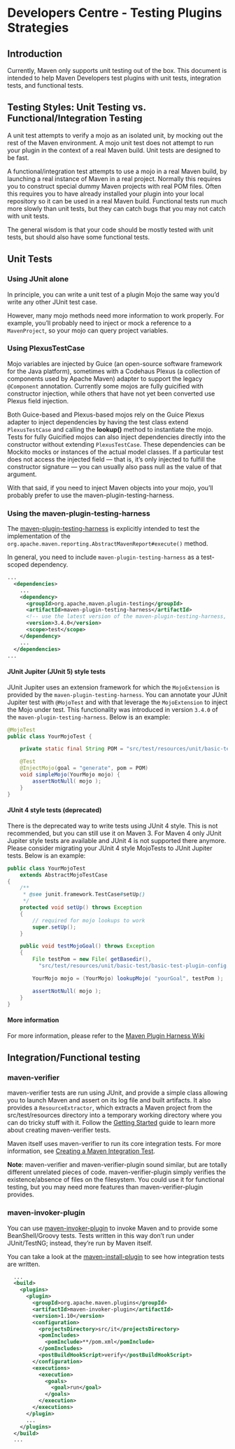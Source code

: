 <!--
Licensed to the Apache Software Foundation (ASF) under one
or more contributor license agreements.  See the NOTICE file
distributed with this work for additional information
regarding copyright ownership.  The ASF licenses this file
to you under the Apache License, Version 2.0 (the
"License"); you may not use this file except in compliance
with the License.  You may obtain a copy of the License at

    http://www.apache.org/licenses/LICENSE-2.0

Unless required by applicable law or agreed to in writing,
software distributed under the License is distributed on an
"AS IS" BASIS, WITHOUT WARRANTIES OR CONDITIONS OF ANY
KIND, either express or implied.  See the License for the
specific language governing permissions and limitations
under the License.
-->
# Developers Centre - Testing Plugins Strategies

## Introduction

Currently, Maven only supports unit testing out of the box.
This document is intended to help Maven Developers test plugins with unit tests, integration tests, and functional tests.

## Testing Styles: Unit Testing vs. Functional/Integration Testing

A unit test attempts to verify a mojo as an isolated unit, by mocking out the rest of the Maven environment.
A mojo unit test does not attempt to run your plugin in the context of a real Maven build. Unit tests are designed to be fast.

A functional/integration test attempts to use a mojo in a real Maven build, by launching a real instance of Maven in a real project.
Normally this requires you to construct special dummy Maven projects with real POM files.
Often this requires you to have already installed your plugin into your local repository so it can be used in a real Maven build.
Functional tests run much more slowly than unit tests, but they can catch bugs that you may not catch with unit tests.

The general wisdom is that your code should be mostly tested with unit tests, but should also have some functional tests.

## Unit Tests

### Using JUnit alone

In principle, you can write a unit test of a plugin Mojo the same way you’d write any other JUnit test case.

However, many mojo methods need more information to work properly.
For example, you’ll probably need to inject or mock a reference to a `MavenProject`, so your mojo can query project variables.

### Using PlexusTestCase

Mojo variables are injected by Guice (an open-source software framework for the Java platform), sometimes with a Codehaus Plexus (a collection of components used by Apache Maven) adapter to support the legacy `@Component` annotation. 
Currently some mojos are fully guicified with constructor injection, while others that have not yet been converted use Plexus field injection.

Both Guice-based and Plexus-based mojos rely on the Guice Plexus adapter to inject dependencies by having the test class extend `PlexusTestCase` and calling the **lookup()** method to instantiate the mojo.
Tests for fully Guicified mojos can also inject dependencies directly into the constructor without extending `PlexusTestCase`.
These dependencies can be Mockito mocks or instances of the actual model classes.
If a particular test does not access the injected field — that is, it’s only injected to fulfill the constructor signature — you can usually also pass null as the value of that argument. 

With that said, if you need to inject Maven objects into your mojo, you’ll probably prefer to use the maven-plugin-testing-harness.

### Using the maven-plugin-testing-harness

The [maven-plugin-testing-harness](/plugin-testing/maven-plugin-testing-harness/) is explicitly intended to test the implementation of the `org.apache.maven.reporting.AbstractMavenReport#execute()` method.

In general, you need to include `maven-plugin-testing-harness` as a test-scoped dependency.

```xml
...
  <dependencies>
    ...
    <dependency>
      <groupId>org.apache.maven.plugin-testing</groupId>
      <artifactId>maven-plugin-testing-harness</artifactId>
      <!-- use the latest version of the maven-plugin-testing-harness, >= 3.4.0 -->
      <version>3.4.0</version>
      <scope>test</scope>
    </dependency>
    ...
  </dependencies>
...
```

#### JUnit Jupiter (JUnit 5) style tests

JUnit Jupiter uses an extension framework for which the `MojoExtension` is provided by the `maven-plugin-testing-harness`. 
You can annotate your JUnit Jupiter test with `@MojoTest` and with that leverage the `MojoExtension` to inject the Mojo under test.
This functionality was introduced in version `3.4.0` of the `maven-plugin-testing-harness`.
Below is an example:

```java
@MojoTest
public class YourMojoTest {

    private static final String POM = "src/test/resources/unit/basic-test/basic-test-plugin-config.xml";

    @Test
    @InjectMojo(goal = "generate", pom = POM)
    void simpleMojo(YourMojo mojo) {
        assertNotNull( mojo );
    }
}
```

#### JUnit 4 style tests (deprecated)
There is the deprecated way to write tests using JUnit 4 style. 
This is not recommended, but you can still use it on Maven 3. 
For Maven 4 only JUnit Jupiter style tests are available and JUnit 4 is not supported there anymore.
Please consider migrating your JUnit 4 style MojoTests to JUnit Jupiter tests.
Below is an example:

```java
public class YourMojoTest
    extends AbstractMojoTestCase
{
    /**
     * @see junit.framework.TestCase#setUp()
     */
    protected void setUp() throws Exception
    {
        // required for mojo lookups to work
        super.setUp();
    }

    public void testMojoGoal() throws Exception
    {
        File testPom = new File( getBasedir(),
          "src/test/resources/unit/basic-test/basic-test-plugin-config.xml" );

        YourMojo mojo = (YourMojo) lookupMojo( "yourGoal", testPom );

        assertNotNull( mojo );
    }
}
```

#### More information
For more information, please refer to the [Maven Plugin Harness Wiki](https://cwiki.apache.org/confluence/display/MAVENOLD/Maven+Plugin+Harness)

## Integration/Functional testing

### maven-verifier

maven-verifier tests are run using JUnit, and provide a simple class allowing you to launch Maven and assert on its log file and built artifacts.
It also provides a `ResourceExtractor`, which extracts a Maven project from the src/test/resources directory into a temporary working directory where you can do tricky stuff with it.
Follow the [Getting Started](/shared/maven-verifier/getting-started.html) guide to learn more about creating maven-verifier tests.

Maven itself uses maven-verifier to run its core integration tests.
For more information, see [Creating a Maven Integration Test](https://cwiki.apache.org/confluence/display/MAVEN/Creating+a+Maven+Integration+Test).

**Note**: maven-verifier and maven-verifier-plugin sound similar, but are totally different unrelated pieces of code.
maven-verifier-plugin simply verifies the existence/absence of files on the filesystem.
You could use it for functional testing, but you may need more features than maven-verifier-plugin provides.

### maven-invoker-plugin

You can use [maven-invoker-plugin](https://maven.apache.org/plugins/maven-invoker-plugin/) to invoke Maven and to provide some BeanShell/Groovy tests.
Tests written in this way don’t run under JUnit/TestNG; instead, they’re run by Maven itself.

You can take a look at the [maven-install-plugin](https://svn.apache.org/repos/asf/maven/plugins/trunk/maven-install-plugin/src/it/) to see how integration tests are written.

```xml
  ...
  <build>
    <plugins>
      <plugin>
        <groupId>org.apache.maven.plugins</groupId>
        <artifactId>maven-invoker-plugin</artifactId>
        <version>1.10</version>
        <configuration>
          <projectsDirectory>src/it</projectsDirectory>
          <pomIncludes>
            <pomInclude>**/pom.xml</pomInclude>
          </pomIncludes>
          <postBuildHookScript>verify</postBuildHookScript>
        </configuration>
        <executions>
          <execution>
            <goals>
              <goal>run</goal>
            </goals>
          </execution>
        </executions>
      </plugin>
      ...
    </plugins>
  </build>
  ...
```

